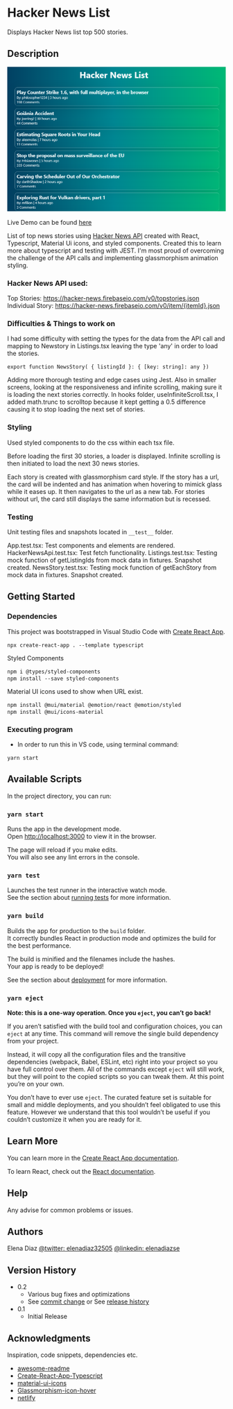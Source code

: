 # Hacker News List

Displays Hacker News list top 500 stories.

## Description
![Hacker News Example](https://github.com/diazelena325/hacker_news_list/blob/main/hackernewslist_ex.png)

Live Demo can be found [here](https://hacker-news-ediaz.netlify.app/)

List of top news stories using [Hacker News API](https://github.com/HackerNews/API) created with React, Typescript, Material Ui icons, and styled components. Created this to learn more about typescript and testing with JEST. I'm most proud of overcoming the challenge of the API calls and implementing glassmorphism animation styling. 

### Hacker News API used:
Top Stories: https://hacker-news.firebaseio.com/v0/topstories.json \
Individual Story: https://hacker-news.firebaseio.com/v0/item/{itemId}.json

### Difficulties & Things to work on
I had some difficulty with setting the types for the data from the API call and mapping to Newstory in Listings.tsx leaving the type 'any' in order to load the stories.
```
export function NewsStory( { listingId }: { [key: string]: any })
```
Adding more thorough testing and edge cases using Jest. Also in smaller screens, looking at the responsiveness and infinite scrolling, making sure it is loading the next stories correctly. In hooks folder, useInfiniteScroll.tsx, I added math.trunc to scrolltop because it kept getting a 0.5 difference causing it to stop loading the next set of stories.

### Styling
Used styled components to do the css within each tsx file.

Before loading the first 30 stories, a loader is displayed. Infinite scrolling is then initiated to load the next 30 news stories. 

Each story is created with glassmorphism card style. If the story has a url, the card will be indented and has animation when hovering to mimick glass while it eases up. It then navigates to the url as a new tab. For stories without url, the card still displays the same information but is recessed.

### Testing
Unit testing files and snapshots located in `__test__` folder.

App.test.tsx: Test components and elements are rendered.
HackerNewsApi.test.tsx: Test fetch functionality.
Listings.test.tsx: Testing mock function of getListingIds from mock data in fixtures. Snapshot created.
NewsStory.test.tsx: Testing mock function of getEachStory from mock data in fixtures. Snapshot created.

## Getting Started

### Dependencies

This project was bootstrapped in Visual Studio Code with [Create React App](https://github.com/facebook/create-react-app).
```
npx create-react-app . --template typescript
```
Styled Components
```
npm i @types/styled-components
npm install --save styled-components
```

Material UI icons used to show when URL exist.
```
npm install @mui/material @emotion/react @emotion/styled
npm install @mui/icons-material
```

### Executing program

* In order to run this in VS code, using terminal command:
```
yarn start
```

## Available Scripts

In the project directory, you can run:

### `yarn start`

Runs the app in the development mode.\
Open [http://localhost:3000](http://localhost:3000) to view it in the browser.

The page will reload if you make edits.\
You will also see any lint errors in the console.

### `yarn test`

Launches the test runner in the interactive watch mode.\
See the section about [running tests](https://facebook.github.io/create-react-app/docs/running-tests) for more information.

### `yarn build`

Builds the app for production to the `build` folder.\
It correctly bundles React in production mode and optimizes the build for the best performance.

The build is minified and the filenames include the hashes.\
Your app is ready to be deployed!

See the section about [deployment](https://facebook.github.io/create-react-app/docs/deployment) for more information.

### `yarn eject`

**Note: this is a one-way operation. Once you `eject`, you can’t go back!**

If you aren’t satisfied with the build tool and configuration choices, you can `eject` at any time. This command will remove the single build dependency from your project.

Instead, it will copy all the configuration files and the transitive dependencies (webpack, Babel, ESLint, etc) right into your project so you have full control over them. All of the commands except `eject` will still work, but they will point to the copied scripts so you can tweak them. At this point you’re on your own.

You don’t have to ever use `eject`. The curated feature set is suitable for small and middle deployments, and you shouldn’t feel obligated to use this feature. However we understand that this tool wouldn’t be useful if you couldn’t customize it when you are ready for it.

## Learn More

You can learn more in the [Create React App documentation](https://facebook.github.io/create-react-app/docs/getting-started).

To learn React, check out the [React documentation](https://reactjs.org/).


## Help

Any advise for common problems or issues.


## Authors

Elena Diaz
[@twitter: elenadiaz32505](https://twitter.com/ElenaDiaz32505)
[@linkedin: elenadiazse](https://www.linkedin.com/in/elenadiazse/)

## Version History

* 0.2
    * Various bug fixes and optimizations
    * See [commit change]() or See [release history]()
* 0.1
    * Initial Release

## Acknowledgments

Inspiration, code snippets, dependencies etc.
* [awesome-readme](https://github.com/matiassingers/awesome-readme)
* [Create-React-App-Typescript](https://create-react-app.dev/docs/adding-typescript/)
* [material-ui-icons](https://mui.com/material-ui/material-icons/)
* [Glassmorphism-icon-hover](https://codepen.io/GeeHsu/pen/jOMJMLe)
* [netlify](https://www.netlify.com/)